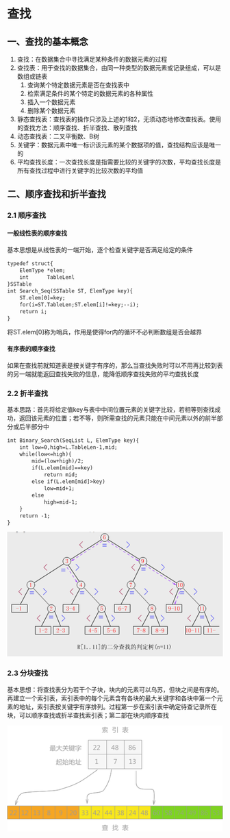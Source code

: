 # 查找

## 一、查找的基本概念

1. 查找：在数据集合中寻找满足某种条件的数据元素的过程
2. 查找表：用于查找的数据集合，由同一种类型的数据元素或记录组成，可以是数组或链表
   1. 查询某个特定数据元素是否在查找表中
   2. 检索满足条件的某个特定的数据元素的各种属性
   3. 插入一个数据元素
   4. 删除某个数据元素
3. 静态查找表：查找表的操作只涉及上述的1和2，无须动态地修改查找表。使用的查找方法：顺序查找、折半查找、散列查找
4. 动态查找表：二叉平衡数、B树
5. 关键字：数据元素中唯一标识该元素的某个数据项的值，查找结构应该是唯一的
6. 平均查找长度：一次查找长度是指需要比较的关键字的次数，平均查找长度是所有查找过程中进行关键字的比较次数的平均值

## 二、顺序查找和折半查找

### 2.1 顺序查找

#### 一般线性表的顺序查找

基本思想是从线性表的一端开始，逐个检查关键字是否满足给定的条件

```text
typedef struct{
    ElemType *elem;
    int      TableLenl
}SSTable
int Search_Seq(SSTable ST, ElemType key){
    ST.elem[0]=key;
    for(i=ST.TableLen;ST.elem[i]!=key;--i);
    return i;
}
```

将ST.elem\[0\]称为哨兵，作用是使得for内的循环不必判断数组是否会越界

#### 有序表的顺序查找

如果在查找前就知道表是按关键字有序的，那么当查找失败时可以不用再比较到表的另一端就能返回查找失败的信息，能降低顺序查找失败的平均查找长度

### 2.2 折半查找

基本思路：首先将给定值key与表中中间位置元素的关键字比较，若相等则查找成功，返回该元素的位置；若不等，则所需查找的元素只能在中间元素以外的前半部分或后半部分中

```text
int Binary_Search(SeqList L, ElemType key){
    int low=0,high=L.TableLen-1,mid;
    while(low<=high){
        mid=(low+high)/2;
        if(L.elem[mid]==key)
            return mid;
        else if(L.elem[mid]>key)
            low=mid+1;
        else
            high=mid-1;
    }
    return -1;
}
```

![](../.gitbook/assets/151134_mzws_658658.png)

### 2.3 分块查找

基本思想：将查找表分为若干个子块，块内的元素可以乌苏，但块之间是有序的。再建立一个索引表，索引表中的每个元素含有各块的最大关键字和各块中第一个元素的地址，索引表按关键字有序排列。过程第一步在索引表中确定待查记录所在块，可以顺序查找或折半查找索引表；第二部在块内顺序查找

![](../.gitbook/assets/2-1g01610424a16.png)

